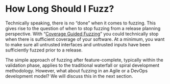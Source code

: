 # How Long Should I Fuzz?

Technically speaking, there is no “done” when it comes to fuzzing. This gives rise to the question of when to stop fuzzing from a release
planning perspective. With “[Coverage Guided Fuzzing](https://safecode.org/blog/focus-on-fuzzing-a-closer-look-at-coverage-guided-fuzzing/)” you could
technically stop when there is sufficient coverage of your software. At a minimum, you want to make sure all untrusted interfaces and untrusted inputs
have been sufficiently fuzzed prior to a release. 

The simple approach of fuzzing after feature-complete, typically within the validation phase, applies to the traditional waterfall or spiral
development methodology. However, what about fuzzing in an Agile or a DevOps development model? We will discuss this in the next section.  
